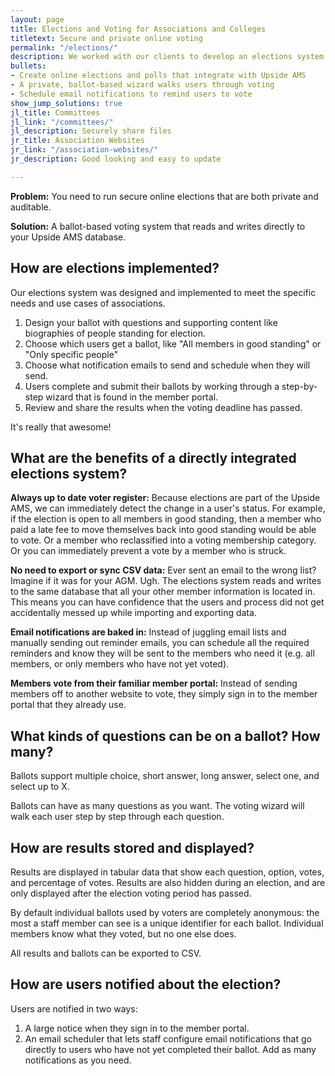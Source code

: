 ```yaml
---
layout: page
title: Elections and Voting for Associations and Colleges
titletext: Secure and private online voting
permalink: "/elections/"
description: We worked with our clients to develop an elections system that meets the unique requirements of associations and colleges.
bullets:
- Create online elections and polls that integrate with Upside AMS
- A private, ballot-based wizard walks users through voting
- Schedule email notifications to remind users to vote
show_jump_solutions: true
jl_title: Committees
jl_link: "/committees/"
jl_description: Securely share files
jr_title: Association Websites
jr_link: "/association-websites/"
jr_description: Good looking and easy to update

---
```

**Problem:** You need to run secure online elections that are both private and auditable.

**Solution:** A ballot-based voting system that reads and writes directly to your Upside AMS database.

## How are elections implemented?

Our elections system was designed and implemented to meet the specific needs and use cases of associations.

1. Design your ballot with questions and supporting content like biographies of people standing for election.
2. Choose which users get a ballot, like "All members in good standing" or "Only specific people"
3. Choose what notification emails to send and schedule when they will send.
4. Users complete and submit their ballots by working through a step-by-step wizard that is found in the member portal.
5. Review and share the results when the voting deadline has passed.

It's really that awesome!

## What are the benefits of a directly integrated elections system?

**Always up to date voter register:** Because elections are part of the Upside AMS, we can immediately detect the change in a user's status. For example, if the election is open to all members in good standing, then a member who paid a late fee to move themselves back into good standing would be able to vote. Or a member who reclassified into a voting membership category. Or you can immediately prevent a vote by a member who is struck.

**No need to export or sync CSV data:** Ever sent an email to the wrong list? Imagine if it was for your AGM. Ugh. The elections system reads and writes to the same database that all your other member information is located in. This means you can have confidence that the users and process did not get accidentally messed up while importing and exporting data.

**Email notifications are baked in:** Instead of juggling email lists and manually sending out reminder emails, you can schedule all the required reminders and know they will be sent to the members who need it (e.g. all members, or only members who have not yet voted).

**Members vote from their familiar member portal:** Instead of sending members off to another website to vote, they simply sign in to the member portal that they already use.

## What kinds of questions can be on a ballot? How many?

Ballots support multiple choice, short answer, long answer, select one, and select up to X.

Ballots can have as many questions as you want. The voting wizard will walk each user step by step through each question.

## How are results stored and displayed?

Results are displayed in tabular data that show each question, option, votes, and percentage of votes. Results are also hidden during an election, and are only displayed after the election voting period has passed.

By default individual ballots used by voters are completely anonymous: the most a staff member can see is a unique identifier for each ballot. Individual members know what they voted, but no one else does.

All results and ballots can be exported to CSV.

## How are users notified about the election?

Users are notified in two ways:

1. A large notice when they sign in to the member portal.
2. An email scheduler that lets staff configure email notifications that go directly to users who have not yet completed their ballot. Add as many notifications as you need.

